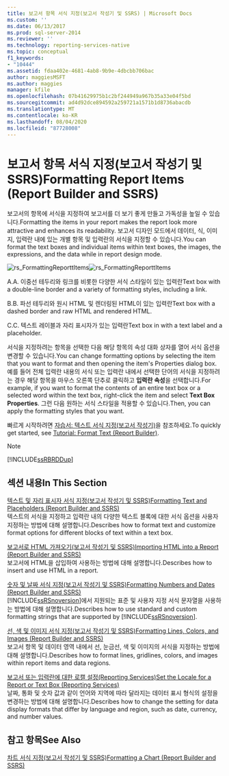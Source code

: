 ```yaml
---
title: 보고서 항목 서식 지정(보고서 작성기 및 SSRS) | Microsoft Docs
ms.custom: ''
ms.date: 06/13/2017
ms.prod: sql-server-2014
ms.reviewer: ''
ms.technology: reporting-services-native
ms.topic: conceptual
f1_keywords:
- "10444"
ms.assetid: fdaa402e-4681-4ab8-9b9e-4dbcbb706bac
author: maggiesMSFT
ms.author: maggies
manager: kfile
ms.openlocfilehash: 07b41629975b1c2bf244949a967b35a33e04f5bd
ms.sourcegitcommit: ad4d92dce894592a259721a1571b1d8736abacdb
ms.translationtype: MT
ms.contentlocale: ko-KR
ms.lasthandoff: 08/04/2020
ms.locfileid: "87728008"
---
```

# <a name="formatting-report-items-report-builder-and-ssrs"></a><span data-ttu-id="58207-102">보고서 항목 서식 지정(보고서 작성기 및 SSRS)</span><span class="sxs-lookup"><span data-stu-id="58207-102">Formatting Report Items (Report Builder and SSRS)</span></span>
  <span data-ttu-id="58207-103">보고서의 항목에 서식을 지정하여 보고서를 더 보기 좋게 만들고 가독성을 높일 수 있습니다.</span><span class="sxs-lookup"><span data-stu-id="58207-103">Formatting the items in your report makes the report look more attractive and enhances its readability.</span></span> <span data-ttu-id="58207-104">보고서 디자인 모드에서 데이터, 식, 이미지, 입력란 내에 있는 개별 항목 및 입력란의 서식을 지정할 수 있습니다.</span><span class="sxs-lookup"><span data-stu-id="58207-104">You can format the text boxes and individual items within text boxes, the images, the expressions, and the data while in report design mode.</span></span>  
  
 <span data-ttu-id="58207-105">![rs_FormattingReporttItems](../media/rs-formattingreporttitems.gif "rs_FormattingReporttItems")</span><span class="sxs-lookup"><span data-stu-id="58207-105">![rs_FormattingReporttItems](../media/rs-formattingreporttitems.gif "rs_FormattingReporttItems")</span></span>  
  
 <span data-ttu-id="58207-106">A.</span><span class="sxs-lookup"><span data-stu-id="58207-106">A.</span></span> <span data-ttu-id="58207-107">이중선 테두리와 링크를 비롯한 다양한 서식 스타일이 있는 입력란</span><span class="sxs-lookup"><span data-stu-id="58207-107">Text box with a double-line border and a variety of formatting styles, including a link.</span></span>  
  
 <span data-ttu-id="58207-108">B.</span><span class="sxs-lookup"><span data-stu-id="58207-108">B.</span></span> <span data-ttu-id="58207-109">파선 테두리와 원시 HTML 및 렌더링된 HTML이 있는 입력란</span><span class="sxs-lookup"><span data-stu-id="58207-109">Text box with a dashed border and raw HTML and rendered HTML.</span></span>  
  
 <span data-ttu-id="58207-110">C.</span><span class="sxs-lookup"><span data-stu-id="58207-110">C.</span></span> <span data-ttu-id="58207-111">텍스트 레이블과 자리 표시자가 있는 입력란</span><span class="sxs-lookup"><span data-stu-id="58207-111">Text box in with a text label and a placeholder.</span></span>  
  
 <span data-ttu-id="58207-112">서식을 지정하려는 항목을 선택한 다음 해당 항목의 속성 대화 상자를 열어 서식 옵션을 변경할 수 있습니다.</span><span class="sxs-lookup"><span data-stu-id="58207-112">You can change formatting options by selecting the item that you want to format and then opening the item's Properties dialog box.</span></span> <span data-ttu-id="58207-113">예를 들어 전체 입력란 내용의 서식 또는 입력란 내에서 선택한 단어의 서식을 지정하려는 경우 해당 항목을 마우스 오른쪽 단추로 클릭하고 **입력란 속성**을 선택합니다.</span><span class="sxs-lookup"><span data-stu-id="58207-113">For example, if you want to format the contents of an entire text box or a selected word within the text box, right-click the item and select **Text Box Properties**.</span></span> <span data-ttu-id="58207-114">그런 다음 원하는 서식 스타일을 적용할 수 있습니다.</span><span class="sxs-lookup"><span data-stu-id="58207-114">Then, you can apply the formatting styles that you want.</span></span>  
  
 <span data-ttu-id="58207-115">빠르게 시작하려면 [자습서: 텍스트 서식 지정&#40;보고서 작성기&#41;](../tutorial-format-text-report-builder.md)을 참조하세요.</span><span class="sxs-lookup"><span data-stu-id="58207-115">To quickly get started, see [Tutorial: Format Text &#40;Report Builder&#41;](../tutorial-format-text-report-builder.md).</span></span>  
  
> [!NOTE]  
>  [!INCLUDE[ssRBRDDup](../../includes/ssrbrddup-md.md)]  
  
## <a name="in-this-section"></a><span data-ttu-id="58207-116">섹션 내용</span><span class="sxs-lookup"><span data-stu-id="58207-116">In This Section</span></span>  
 [<span data-ttu-id="58207-117">텍스트 및 자리 표시자 서식 지정&#40;보고서 작성기 및 SSRS&#41;</span><span class="sxs-lookup"><span data-stu-id="58207-117">Formatting Text and Placeholders &#40;Report Builder and SSRS&#41;</span></span>](formatting-text-and-placeholders-report-builder-and-ssrs.md)  
 <span data-ttu-id="58207-118">텍스트의 서식을 지정하고 입력란 내의 다양한 텍스트 블록에 대한 서식 옵션을 사용자 지정하는 방법에 대해 설명합니다.</span><span class="sxs-lookup"><span data-stu-id="58207-118">Describes how to format text and customize format options for different blocks of text within a text box.</span></span>  
  
 [<span data-ttu-id="58207-119">보고서로 HTML 가져오기&#40;보고서 작성기 및 SSRS&#41;</span><span class="sxs-lookup"><span data-stu-id="58207-119">Importing HTML into a Report &#40;Report Builder and SSRS&#41;</span></span>](importing-html-into-a-report-report-builder-and-ssrs.md)  
 <span data-ttu-id="58207-120">보고서에 HTML을 삽입하여 사용하는 방법에 대해 설명합니다.</span><span class="sxs-lookup"><span data-stu-id="58207-120">Describes how to insert and use HTML in a report.</span></span>  
  
 [<span data-ttu-id="58207-121">숫자 및 날짜 서식 지정&#40;보고서 작성기 및 SSRS&#41;</span><span class="sxs-lookup"><span data-stu-id="58207-121">Formatting Numbers and Dates &#40;Report Builder and SSRS&#41;</span></span>](formatting-numbers-and-dates-report-builder-and-ssrs.md)  
 <span data-ttu-id="58207-122">[!INCLUDE[ssRSnoversion](../../includes/ssrsnoversion-md.md)]에서 지원되는 표준 및 사용자 지정 서식 문자열을 사용하는 방법에 대해 설명합니다.</span><span class="sxs-lookup"><span data-stu-id="58207-122">Describes how to use standard and custom formatting strings that are supported by [!INCLUDE[ssRSnoversion](../../includes/ssrsnoversion-md.md)].</span></span>  
  
 [<span data-ttu-id="58207-123">선, 색 및 이미지 서식 지정&#40;보고서 작성기 및 SSRS&#41;</span><span class="sxs-lookup"><span data-stu-id="58207-123">Formatting Lines, Colors, and Images &#40;Report Builder and SSRS&#41;</span></span>](images-report-builder-and-ssrs.md)  
 <span data-ttu-id="58207-124">보고서 항목 및 데이터 영역 내에서 선, 눈금선, 색 및 이미지의 서식을 지정하는 방법에 대해 설명합니다.</span><span class="sxs-lookup"><span data-stu-id="58207-124">Describes how to format lines, gridlines, colors, and images within report items and data regions.</span></span>  
  
 [<span data-ttu-id="58207-125">보고서 또는 입력란에 대한 로캘 설정&#40;Reporting Services&#41;</span><span class="sxs-lookup"><span data-stu-id="58207-125">Set the Locale for a Report or Text Box &#40;Reporting Services&#41;</span></span>](set-the-locale-for-a-report-or-text-box-reporting-services.md)  
 <span data-ttu-id="58207-126">날짜, 통화 및 숫자 값과 같이 언어와 지역에 따라 달라지는 데이터 표시 형식의 설정을 변경하는 방법에 대해 설명합니다.</span><span class="sxs-lookup"><span data-stu-id="58207-126">Describes how to change the setting for data display formats that differ by language and region, such as date, currency, and number values.</span></span>  
  
## <a name="see-also"></a><span data-ttu-id="58207-127">참고 항목</span><span class="sxs-lookup"><span data-stu-id="58207-127">See Also</span></span>  
 [<span data-ttu-id="58207-128">차트 서식 지정&#40;보고서 작성기 및 SSRS&#41;</span><span class="sxs-lookup"><span data-stu-id="58207-128">Formatting a Chart &#40;Report Builder and SSRS&#41;</span></span>](formatting-a-chart-report-builder-and-ssrs.md)  
  
  
